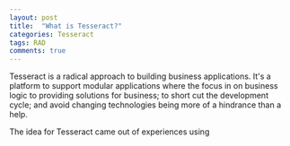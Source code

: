 ```yaml
---
layout: post
title:  "What is Tesseract?"
categories: Tesseract
tags: RAD 
comments: true
---
```


Tesseract is a radical approach to building business applications. It's a platform to support modular applications where the focus in on business logic to providing solutions for business; to short cut the development cycle; and avoid changing technologies being more of a hindrance than a help.

The idea for Tesseract came out of experiences using 
